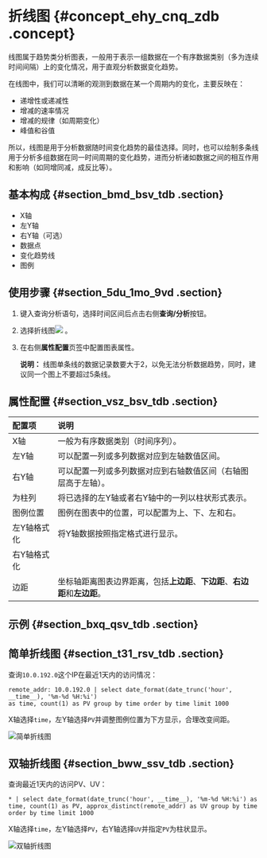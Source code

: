 # 折线图 {#concept_ehy_cnq_zdb .concept}

线图属于趋势类分析图表，一般用于表示一组数据在一个有序数据类别（多为连续时间间隔）上的变化情况，用于直观分析数据变化趋势。

在线图中，我们可以清晰的观测到数据在某一个周期内的变化，主要反映在：

-   递增性或递减性
-   增减的速率情况
-   增减的规律（如周期变化）
-   峰值和谷值

所以，线图是用于分析数据随时间变化趋势的最佳选择。同时，也可以绘制多条线用于分析多组数据在同一时间周期的变化趋势，进而分析诸如数据之间的相互作用和影响（如同增同减，成反比等）。

## 基本构成 {#section_bmd_bsv_tdb .section}

-   X轴
-   左Y轴
-   右Y轴（可选）
-   数据点
-   变化趋势线
-   图例

## 使用步骤 {#section_5du_1mo_9vd .section}

1.  键入查询分析语句，选择时间区间后点击右侧**查询/分析**按钮。
2.  选择折线图![](https://cdn.yuque.com/lark/2018/png/60648/1523156829826-207c6d16-5840-4180-9187-70f15b3d391d.png) 。
3.  在右侧**属性配置**页签中配置图表属性。

    **说明：** 线图单条线的数据记录数要大于2，以免无法分析数据趋势，同时，建议同一个图上不要超过5条线。


## 属性配置 {#section_vsz_bsv_tdb .section}

|配置项|说明|
|:--|:-|
|X轴|一般为有序数据类别（时间序列）。|
|左Y轴|可以配置一列或多列数据对应到左轴数值区间。|
|右Y轴|可以配置一列或多列数据对应到右轴数值区间（右轴图层高于左轴）。|
|为柱列|将已选择的左Y轴或者右Y轴中的一列以柱状形式表示。|
|图例位置|图例在图表中的位置，可以配置为上、下、左和右。|
|左Y轴格式化|将Y轴数据按照指定格式进行显示。|
|右Y轴格式化|
|边距|坐标轴距离图表边界距离，包括**上边距**、**下边距**、**右边距**和**左边距**。|

## 示例 {#section_bxq_qsv_tdb .section}

## 简单折线图 {#section_t31_rsv_tdb .section}

查询`10.0.192.0`这个IP在最近1天内的访问情况：

``` {#codeblock_as2_syc_242}
remote_addr: 10.0.192.0 | select date_format(date_trunc('hour', __time__), '%m-%d %H:%i') 
as time, count(1) as PV group by time order by time limit 1000
```

X轴选择`time`，左Y轴选择`PV`并调整图例位置为下方显示，合理改变间距。

![](images/5709_zh-CN.png "简单折线图")

## 双轴折线图 {#section_bww_ssv_tdb .section}

查询最近1天内的访问PV、UV：

``` {#codeblock_jed_bl0_24y}
* | select date_format(date_trunc('hour', __time__), '%m-%d %H:%i') as time, count(1) as PV, approx_distinct(remote_addr) as UV group by time order by time limit 1000
```

X轴选择`time`，左Y轴选择`PV`，右Y轴选择`UV`并指定`PV`为柱状显示。

![](images/5710_zh-CN.png "双轴折线图")

